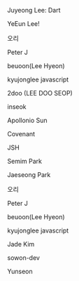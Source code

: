 Juyeong Lee: Dart

YeEun Lee!

오리

Peter J

beuoon(Lee Hyeon)

kyujonglee javascript

2doo (LEE DOO SEOP)

inseok

Apollonio Sun

Covenant

JSH

Semim Park

Jaeseong Park

오리

Peter J

beuoon(Lee Hyeon)

kyujonglee javascript

Jade Kim

sowon-dev

Yunseon
